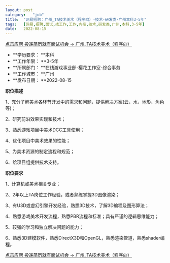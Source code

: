 ```yaml
---
layout:	post
category:	"job"
title:	"网易招聘：广州_TA技术美术（程序向）-技术-研发类-广州本科3-5年"
tags:	[网易,招聘,面试,找工作,工作,内推,技术,研发类,广州,本科,3-5年]
date:	2022-08-15
---
```


[点击应聘 投递简历就有面试机会 ->  广州_TA技术美术（程序向）](http://mobile.bole.netease.com/bole/boleDetail?id=39372&employeeId=346f03c3cda5f04c&key=all)



- **学历要求： **本科
- **工作年限： **3-5年
- **所属部门： **在线游戏事业部-樱花工作室-综合事务
- **工作城市： **广州
- **发布日期： **2022-08-15



**职位描述**

1、充分了解美术各环节开发中的需求和问题，提供解决方案(云，水，地形、角色等)；

2、研究前沿效果实现和技术；

3、熟悉游戏项目中美术DCC工具使用；

4、优化项目中美术效果的性能；

5、为美术资源的制定流程和规范；

6、给项目组提供技术支持。







**职位要求**

1、计算机或美术相关专业；

2、2年以上TA岗位工作经验，或者熟练掌握3D图像渲染；

3、有U3D或虚幻引擎开发经验，熟悉3D技术，了解3D编程及图形算法；

4、熟悉游戏美术开发流程，熟悉PBR流程和标准；具有严谨的逻辑思维能力；

5、较强的学习和独立解决问题的能力；

6、熟悉3D建模软件，熟悉DirectX3D和OpenGL，熟悉渲染管道，熟悉shader编程。



[点击应聘 投递简历就有面试机会 ->  广州_TA技术美术（程序向）](http://mobile.bole.netease.com/bole/boleDetail?id=39372&employeeId=346f03c3cda5f04c&key=all)